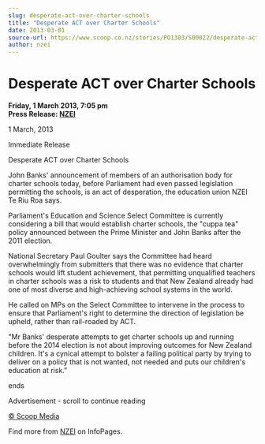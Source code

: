 ```yaml
---
slug: desperate-act-over-charter-schools
title: "Desperate ACT over Charter Schools"
date: 2013-03-01
source-url: https://www.scoop.co.nz/stories/PO1303/S00022/desperate-act-over-charter-schools.htm
author: nzei
---
```

Desperate ACT over Charter Schools
==================================

**Friday, 1 March 2013, 7:05 pm**  
**Press Release: [NZEI](https://info.scoop.co.nz/NZEI)**

1 March, 2013

Immediate Release

Desperate ACT over Charter Schools

John Banks' announcement of members of an authorisation body for charter schools today, before Parliament had even passed legislation permitting the schools, is an act of desperation, the education union NZEI Te Riu Roa says.

Parliament's Education and Science Select Committee is currently considering a bill that would establish charter schools, the "cuppa tea" policy announced between the Prime Minister and John Banks after the 2011 election.

National Secretary Paul Goulter says the Committee had heard overwhelmingly from submitters that there was no evidence that charter schools would lift student achievement, that permitting unqualified teachers in charter schools was a risk to students and that New Zealand already had one of most diverse and high-achieving school systems in the world.

He called on MPs on the Select Committee to intervene in the process to ensure that Parliament's right to determine the direction of legislation be upheld, rather than rail-roaded by ACT.

"Mr Banks' desperate attempts to get charter schools up and running before the 2014 election is not about improving outcomes for New Zealand children. It's a cynical attempt to bolster a failing political party by trying to deliver on a policy that is not wanted, not needed and puts our children's education at risk.”

ends

Advertisement - scroll to continue reading





[© Scoop Media](http://www.scoop.co.nz/about/terms.html)

Find more from [NZEI](https://info.scoop.co.nz/NZEI) on InfoPages.